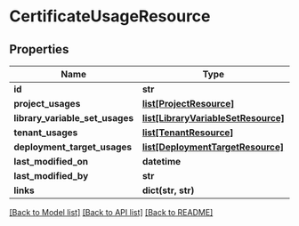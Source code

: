 # CertificateUsageResource

## Properties
Name | Type | Description | Notes
------------ | ------------- | ------------- | -------------
**id** | **str** |  | [optional] 
**project_usages** | [**list[ProjectResource]**](ProjectResource.md) |  | [optional] 
**library_variable_set_usages** | [**list[LibraryVariableSetResource]**](LibraryVariableSetResource.md) |  | [optional] 
**tenant_usages** | [**list[TenantResource]**](TenantResource.md) |  | [optional] 
**deployment_target_usages** | [**list[DeploymentTargetResource]**](DeploymentTargetResource.md) |  | [optional] 
**last_modified_on** | **datetime** |  | [optional] 
**last_modified_by** | **str** |  | [optional] 
**links** | **dict(str, str)** |  | [optional] 

[[Back to Model list]](../README.md#documentation-for-models) [[Back to API list]](../README.md#documentation-for-api-endpoints) [[Back to README]](../README.md)


